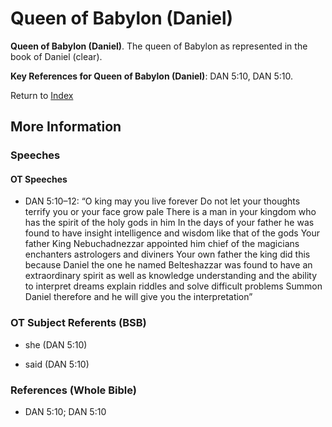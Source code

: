 # Queen of Babylon (Daniel)
**Queen of Babylon (Daniel)**. 
The queen of Babylon as represented in the book of Daniel (clear). 




**Key References for Queen of Babylon (Daniel)**: 
DAN 5:10, DAN 5:10. 






Return to [Index](00-Index.md)

## More Information

### Speeches

#### OT Speeches

* DAN 5:10–12: “O king may you live forever Do not let your thoughts terrify you or your face grow pale There is a man in your kingdom who has the spirit of the holy gods in him In the days of your father he was found to have insight intelligence and wisdom like that of the gods Your father King Nebuchadnezzar appointed him chief of the magicians enchanters astrologers and diviners Your own father the king did this because Daniel the one he named Belteshazzar was found to have an extraordinary spirit as well as knowledge understanding and the ability to interpret dreams explain riddles and solve difficult problems Summon Daniel therefore and he will give you the interpretation”

### OT Subject Referents (BSB)

* she (DAN 5:10)

* said (DAN 5:10)



### References (Whole Bible)

* DAN 5:10; DAN 5:10



